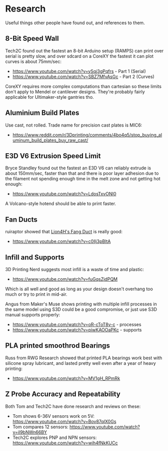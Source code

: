 # Research

Useful things other people have found out, and references to them.

## 8-Bit Speed Wall

Tech2C found out the fastest an 8-bit Arduino setup (RAMPS) can print over serial is pretty slow, and over sdcard on a CoreXY the fastest it can plot curves is about 75mm/sec:

* https://www.youtube.com/watch?v=ySqj3gPqfrs - Part 1 (Serial)
* https://www.youtube.com/watch?v=SBZ7MfvAsGc - Part 2 (Curves)

CoreXY requires more complex computations than cartesian so these limits don't apply to Mendel or cantilever designs. They're probably fairly applicable for Ultimaker-style gantries tho.

## Aluminium Build Plates

Use cast, not rolled. Trade name for precision cast plates is MIC6:

* https://www.reddit.com/r/3Dprinting/comments/4bo4q5/stop_buying_aluminum_build_plates_buy_raw_cast/

## E3D V6 Extrusion Speed Limit

Bryce Standley found out the fastest an E3D V6 can reliably extrude is about 150mm/sec, faster than that and there is poor layer adhesion due to the filament not spending enough time in the melt zone and not getting hot enough:

* https://www.youtube.com/watch?v=LdosTxvONI0

A Volcano-style hotend should be able to print faster.

## Fan Ducts

ruiraptor showed that [Lion4H's Fang Duct](http://www.thingiverse.com/thing:2175956) is really good:

* https://www.youtube.com/watch?v=c0llj3pBltA

## Infill and Supports

3D Printing Nerd suggests most infill is a waste of time and plastic:

* https://www.youtube.com/watch?v=fuGqsZjdPQM

Which is all well and good as long as your design doesn't overhang too much or try to print in mid-air.

Angus from Maker's Muse shows printing with multiple infill processes in the same model using S3D could be a good compromise, or just use S3D manual supports properly:

* https://www.youtube.com/watch?v=oR-cToT8v-c - processes
* https://www.youtube.com/watch?v=piwKAOOaPKc - supports

## PLA printed smoothrod Bearings

Russ from RWG Research showed that printed PLA bearings work best with silicone spray lubricant, and lasted pretty well even after a year of heavy printing:

* https://www.youtube.com/watch?v=MV1gH_RPmRk

## Z Probe Accuracy and Repeatability

Both Tom and Tech2C have done research and reviews on these:

* Tom shows 6-36V sensors work on 5V: https://www.youtube.com/watch?v=Bov87qlX0Gs
* Tom compares 12 sensors: https://www.youtube.com/watch?v=il9bNWn66BY
* Tech2C explores PNP and NPN sensors: https://www.youtube.com/watch?v=wih4fNkKUCc